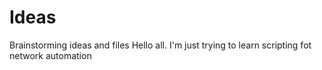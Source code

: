 # Ideas
Brainstorming ideas and files
Hello all.
I'm just trying to learn scripting fot network automation
